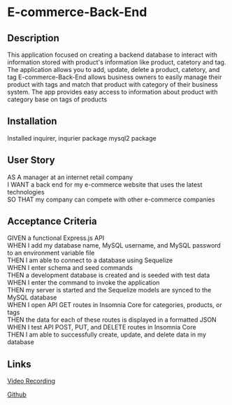 # E-commerce-Back-End

## Description 
This application focused on creating a backend database to interact with information stored with product's information like product, catetory and tag. The application allows you to add, update, delete a product, catetory, and tag 
E-commerce-Back-End allows business owners to easily manage their product with tags and match that product with category of their business system.
The app provides easy access to information about product with category base on tags of products

## Installation 

Installed inquirer, inqurier package mysql2 package

## User Story
AS A manager at an internet retail company<br>
I WANT a back end for my e-commerce website that uses the latest technologies<br>
SO THAT my company can compete with other e-commerce companies

## Acceptance Criteria
GIVEN a functional Express.js API<br>
WHEN I add my database name, MySQL username, and MySQL password to an environment variable file<br>
THEN I am able to connect to a database using Sequelize<br>
WHEN I enter schema and seed commands<br>
THEN a development database is created and is seeded with test data<br>
WHEN I enter the command to invoke the application<br>
THEN my server is started and the Sequelize models are synced to the MySQL database<br>
WHEN I open API GET routes in Insomnia Core for categories, products, or tags<br>
THEN the data for each of these routes is displayed in a formatted JSON<br>
WHEN I test API POST, PUT, and DELETE routes in Insomnia Core<br>
THEN I am able to successfully create, update, and delete data in my database

## Links
[Video Recording](https://drive.google.com/file/d/1gg9puNWaDsF1SDFIYFj-Wveb-FMtz22Z/view)

[Github](https://github.com/nquanbao/E-commerce_Back_End)